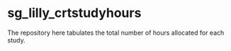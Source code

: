 # sg_lilly_crtstudyhours
The repository here tabulates the total number of hours allocated for each study.
